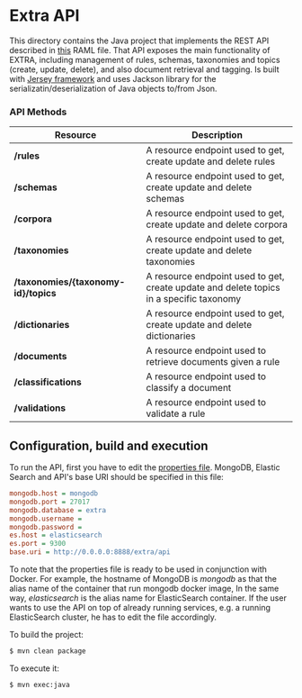 # Extra API

This directory contains the Java project that implements the REST API described in [this](api/extra-api.raml) RAML file. That API exposes the main functionality of EXTRA, including management of rules, schemas, taxonomies and topics (create, update, delete), and also document retrieval and tagging. Is built with [Jersey framework](https://jersey.github.io/) and uses Jackson library for the serializatin/deserialization of Java objects to/from Json.

### API Methods

| Resource | Description |
| -------- | ----------- |
| **/rules** | A resource endpoint used to get, create update and delete rules |
| **/schemas** | A resource endpoint used to get, create update and delete schemas |
| **/corpora** | A resource endpoint used to get, create update and delete corpora |
| **/taxonomies** | A resource endpoint used to get, create update and delete taxonomies |
| **/taxonomies/{taxonomy-id}/topics** | A resource endpoint used to get, create update and delete topics in a specific taxonomy |
| **/dictionaries** | A resource endpoint used to get, create update and delete dictionaries |
| **/documents** | A resource endpoint used to retrieve documents given a rule |
| **/classifications** | A resource endpoint used to classify a document |
| **/validations** | A resource endpoint used to validate a rule  |

## Configuration, build and execution

To run the API, first you have to edit the [properties file](https://github.com/iptc/extra-ext/blob/master/api/extra-api/src/main/resources/application.properties). MongoDB, Elastic Search and API's base URI should be specified in this file:


```ini
mongodb.host = mongodb
mongodb.port = 27017
mongodb.database = extra
mongodb.username =
mongodb.password =
es.host = elasticsearch
es.port = 9300
base.uri = http://0.0.0.0:8888/extra/api
```

To note that the properties file is ready to be used in conjunction with Docker. For example, the hostname of MongoDB is *mongodb* as that the alias name of the container that run mongodb docker image, In the same way, *elasticsearch* is the alias name for ElasticSearch container. If the user wants to use the API on top of already running services, e.g. a running ElasticSearch cluster, he has to edit the file accordingly.


To build the project:
```sh
$ mvn clean package
```

To execute it:
```sh
$ mvn exec:java
```
